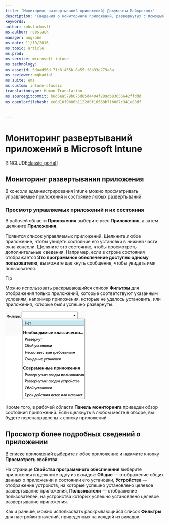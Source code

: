 ```yaml
---
title: "Мониторинг развертываний приложений| Документы Майкрософт"
description: "Сведения о мониторинге приложений, развернутых с помощью Intune."
keywords: 
author: robstackmsft
ms.author: robstack
manager: angrobe
ms.date: 11/10/2016
ms.topic: article
ms.prod: 
ms.service: microsoft-intune
ms.technology: 
ms.assetid: 5daad56d-71c8-455b-8a55-f8b33e279a8a
ms.reviewer: mghadial
ms.suite: ems
ms.custom: intune-classic
translationtype: Human Translation
ms.sourcegitcommit: b6d5ea579b675d85d4404f289db83055642ffddd
ms.openlocfilehash: ee0d10f9b86b1122d0f16568b71b087c341e88df


---
```



# <a name="monitor-app-deployments-in-microsoft-intune"></a>Мониторинг развертываний приложений в Microsoft Intune

[!INCLUDE[classic-portal](../includes/classic-portal.md)]

## <a name="monitor-an-app-deployment"></a>Мониторинг развертывания приложения
В консоли администрирования Intune можно просматривать управляемые приложения и состояние любых развертываний. <!---App status is displayed in real-time. You don't have to wait for the device to check-in before you can see this.--->

### <a name="to-view-apps-that-you-manage-and-their-status"></a>Просмотр управляемых приложений и их состояния
В рабочей области **Приложения** выберите узел **Приложения**, а затем щелкните **Приложения**.

Появится список управляемых приложений. Щелкните любое приложение, чтобы увидеть состояние его установки в нижней части окна консоли. Щелкните это состояние, чтобы просмотреть дополнительные сведения. Например, если в строке состояния отображается **Это программное обеспечение доступно одному пользователю**, вы можете щелкнуть сообщение, чтобы увидеть имя пользователя.

> [!TIP]
> Можно использовать раскрывающийся список **Фильтры** для отображения только приложений, которые соответствуют указанным условиям, например приложения, которые не удалось установить, или приложения, которые были успешно развернуты.
>
> ![Пример фильтров приложений](./media/app-filters.png)

Кроме того, в рабочей области **Панель мониторинга** приведен обзор состояния приложений. Если щелкнуть в любом месте в обзоре, вы будете перенаправлены к списку приложений.

## <a name="to-view-more-detailed-information-about-an-app"></a>Просмотр более подробных сведений о приложении
В списке приложений выберите любое приложение и нажмите кнопку **Просмотреть свойства**.

На странице **Свойства программного обеспечения** выберите приложения и щелкните одну из вкладок: **Общие** — отображение общих данных о приложении и состоянии его установки, **Устройства** — отображение устройств, на которые успешно установлено целевое развертывание приложения, **Пользователи** — отображение пользователей, на устройства которых успешно установлено целевое развертывание приложения.

Как и раньше, можно использовать раскрывающийся список **Фильтры** для настройки значений, приведенных на каждой из вкладок.



<!--HONumber=Dec16_HO2-->


